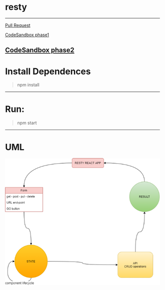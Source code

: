 # resty

---
[Pull Request](https://github.com/ibrahemomari/resty/pull/1)

[CodeSandbox phase1](https://codesandbox.io/s/funny-night-fbexd?file=/src/App.js)

[CodeSandbox phase2](https://codesandbox.io/s/flamboyant-taussig-puip2)
---
Install Dependences
===
>npm install

---
Run:
===
>npm start
---
UML
==
![](restyDigram.png)
